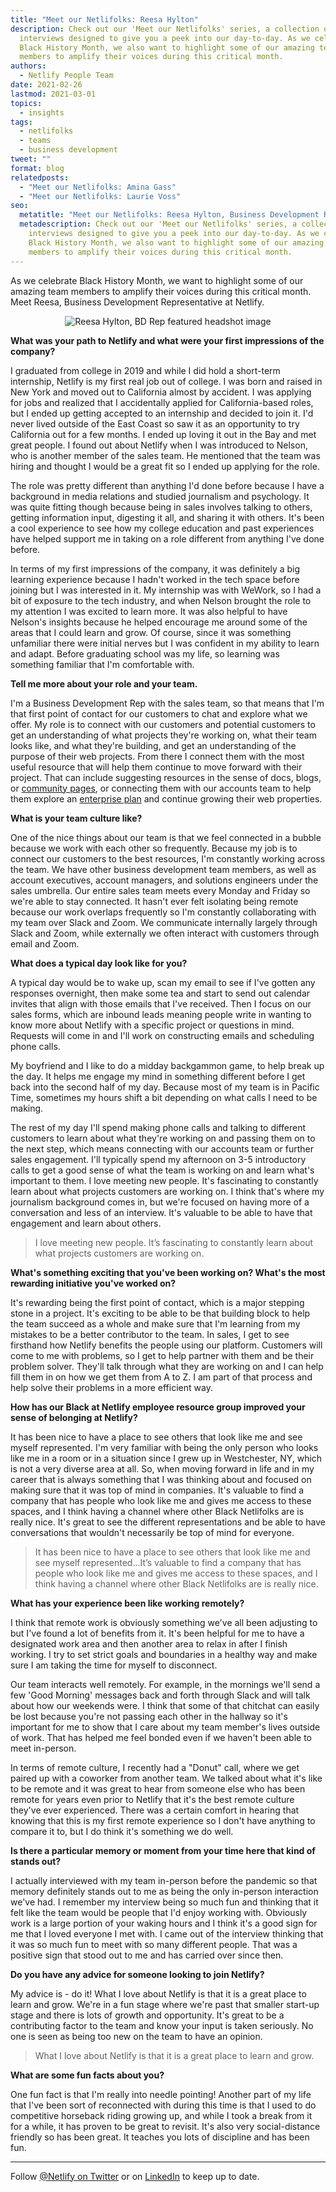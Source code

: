 ```yaml
---
title: "Meet our Netlifolks: Reesa Hylton"
description: Check out our 'Meet our Netlifolks' series, a collection of
  interviews designed to give you a peek into our day-to-day. As we celebrate
  Black History Month, we also want to highlight some of our amazing team
  members to amplify their voices during this critical month.
authors:
  - Netlify People Team
date: 2021-02-26
lastmod: 2021-03-01
topics:
  - insights
tags:
  - netlifolks
  - teams
  - business development
tweet: ""
format: blog
relatedposts:
  - "Meet our Netlifolks: Amina Gass"
  - "Meet our Netlifolks: Laurie Voss"
seo:
  metatitle: "Meet our Netlifolks: Reesa Hylton, Business Development Representative"
  metadescription: Check out our 'Meet our Netlifolks' series, a collection of
    interviews designed to give you a peek into our day-to-day. As we celebrate
    Black History Month, we also want to highlight some of our amazing team
    members to amplify their voices during this critical month.
---
```

As we celebrate Black History Month, we want to highlight some of our amazing team members to amplify their voices during this critical month. Meet Reesa, Business Development Representative at Netlify.

<div style="max-width: 400px; margin: 0 auto; text-align: center;">
  <img src="/v3/img/blog/reesa-netlify.jpeg" alt="Reesa Hylton, BD Rep featured headshot image" />
</div>

**What was your path to Netlify and what were your first impressions of the company?**

I graduated from college in 2019 and while I did hold a short-term internship, Netlify is my first real job out of college. I was born and raised in New York and moved out to California almost by accident. I was applying for jobs and realized that I accidentally applied for California-based roles, but I ended up getting accepted to an internship and decided to join it. I'd never lived outside of the East Coast so saw it as an opportunity to try California out for a few months. I ended up loving it out in the Bay and met great people. I found out about Netlify when I was introduced to Nelson, who is another member of the sales team. He mentioned that the team was hiring and thought I would be a great fit so I ended up applying for the role.

The role was pretty different than anything I'd done before because I have a background in media relations and studied journalism and psychology. It was quite fitting though because being in sales involves talking to others, getting information input, digesting it all, and sharing it with others. It's been a cool experience to see how my college education and past experiences have helped support me in taking on a role different from anything I've done before.

In terms of my first impressions of the company, it was definitely a big learning experience because I hadn't worked in the tech space before joining but I was interested in it. My internship was with WeWork, so I had a bit of exposure to the tech industry, and when Nelson brought the role to my attention I was excited to learn more. It was also helpful to have Nelson's insights because he helped encourage me around some of the areas that I could learn and grow. Of course, since it was something unfamiliar there were initial nerves but I was confident in my ability to learn and adapt. Before graduating school was my life, so learning was something familiar that I'm comfortable with.

**Tell me more about your role and your team.**

I'm a Business Development Rep with the sales team, so that means that I'm that first point of contact for our customers to chat and explore what we offer. My role is to connect with our customers and potential customers to get an understanding of what projects they're working on, what their team looks like, and what they're building, and get an understanding of the purpose of their web projects. From there I connect them with the most useful resource that will help them continue to move forward with their project. That can include suggesting resources in the sense of docs, blogs, or [community pages](https://answers.netlify.com/), or connecting them with our accounts team to help them explore an [enterprise plan](https://www.netlify.com/enterprise/) and continue growing their web properties.

**What is your team culture like?**

One of the nice things about our team is that we feel connected in a bubble because we work with each other so frequently. Because my job is to connect our customers to the best resources, I'm constantly working across the team. We have other business development team members, as well as account executives, account managers, and solutions engineers under the sales umbrella. Our entire sales team meets every Monday and Friday so we're able to stay connected. It hasn't ever felt isolating being remote because our work overlaps frequently so I'm constantly collaborating with my team over Slack and Zoom. We communicate internally largely through Slack and Zoom, while externally we often interact with customers through email and Zoom.

**What does a typical day look like for you?**

A typical day would be to wake up, scan my email to see if I've gotten any responses overnight, then make some tea and start to send out calendar invites that align with those emails that I've received. Then I focus on our sales forms, which are inbound leads meaning people write in wanting to know more about Netlify with a specific project or questions in mind. Requests will come in and I'll work on constructing emails and scheduling phone calls.

My boyfriend and I like to do a midday backgammon game, to help break up the day. It helps me engage my mind in something different before I get back into the second half of my day. Because most of my team is in Pacific Time, sometimes my hours shift a bit depending on what calls I need to be making.

The rest of my day I'll spend making phone calls and talking to different customers to learn about what they're working on and passing them on to the next step, which means connecting with our accounts team or further sales engagement. I'll typically spend my afternoon on 3-5 introductory calls to get a good sense of what the team is working on and learn what's important to them. I love meeting new people. It's fascinating to constantly learn about what projects customers are working on. I think that's where my journalism background comes in, but we're focused on having more of a conversation and less of an interview. It's valuable to be able to have that engagement and learn about others.

> I love meeting new people. It’s fascinating to constantly learn about what projects customers are working on.

**What's something exciting that you've been working on? What's the most rewarding initiative you've worked on?**

It's rewarding being the first point of contact, which is a major stepping stone in a project. It's exciting to be able to be that building block to help the team succeed as a whole and make sure that I'm learning from my mistakes to be a better contributor to the team. In sales, I get to see firsthand how Netlify benefits the people using our platform. Customers will come to me with problems, so I get to help partner with them and be their problem solver. They'll talk through what they are working on and I can help fill them in on how we get them from A to Z. I am part of that process and help solve their problems in a more efficient way.

**How has our Black at Netlify employee resource group improved your sense of belonging at Netlify?**

It has been nice to have a place to see others that look like me and see myself represented. I'm very familiar with being the only person who looks like me in a room or in a situation since I grew up in Westchester, NY, which is not a very diverse area at all. So, when moving forward in life and in my career that is always something that I was thinking about and focused on making sure that it was top of mind in companies. It's valuable to find a company that has people who look like me and gives me access to these spaces, and I think having a channel where other Black Netlifolks are is really nice. It's great to see the different representations and be able to have conversations that wouldn't necessarily be top of mind for everyone.

> It has been nice to have a place to see others that look like me and see myself represented...It’s valuable to find a company that has people who look like me and gives me access to these spaces, and I think having a channel where other Black Netlifolks are is really nice.

**What has your experience been like working remotely?**

I think that remote work is obviously something we've all been adjusting to but I've found a lot of benefits from it. It's been helpful for me to have a designated work area and then another area to relax in after I finish working. I try to set strict goals and boundaries in a healthy way and make sure I am taking the time for myself to disconnect.

Our team interacts well remotely. For example, in the mornings we'll send a few 'Good Morning' messages back and forth through Slack and will talk about how our weekends were. I think that some of that chitchat can easily be lost because you're not passing each other in the hallway so it's important for me to show that I care about my team member's lives outside of work. That has helped me feel bonded even if we haven't been able to meet in-person.

In terms of remote culture, I recently had a "Donut" call, where we get paired up with a coworker from another team. We talked about what it's like to be remote and it was great to hear from someone else who has been remote for years even prior to Netlify that it's the best remote culture they've ever experienced. There was a certain comfort in hearing that knowing that this is my first remote experience so I don't have anything to compare it to, but I do think it's something we do well.

**Is there a particular memory or moment from your time here that kind of stands out?**

I actually interviewed with my team in-person before the pandemic so that memory definitely stands out to me as being the only in-person interaction we've had. I remember my interview being so much fun and thinking that it felt like the team would be people that I'd enjoy working with. Obviously work is a large portion of your waking hours and I think it's a good sign for me that I loved everyone I met with. I came out of the interview thinking that it was so much fun to meet with so many different people. That was a positive sign that stood out to me and has carried over since then.

**Do you have any advice for someone looking to join Netlify?**

My advice is - do it! What I love about Netlify is that it is a great place to learn and grow. We're in a fun stage where we're past that smaller start-up stage and there is lots of growth and opportunity. It's great to be a contributing factor to the team and know your input is taken seriously. No one is seen as being too new on the team to have an opinion.

> What I love about Netlify is that it is a great place to learn and grow. 

**What are some fun facts about you?**

One fun fact is that I'm really into needle pointing! Another part of my life that I've been sort of reconnected with during this time is that I used to do competitive horseback riding growing up, and while I took a break from it for a while, it has proven to be great to revisit. It's also very social-distance friendly so has been great. It teaches you lots of discipline and has been fun.

- - -

Follow [@Netlify on Twitter](https://twitter.com/netlify) or on [LinkedIn](https://www.linkedin.com/company/netlify) to keep up to date.
